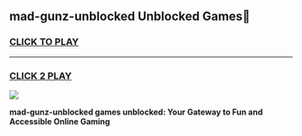 
## mad-gunz-unblocked Unblocked Games👋
<h3>
<a href="https://news.freeplayer.one?title=mad-gunz-unblocked&ref=16F">CLICK TO PLAY</a></h3>
<hr>

<h3>
<a href="https://news.freeplayer.one?title=mad-gunz-unblocked&ref=16F">CLICK 2 PLAY</a>
  
</h3>

<a href="https://news.freeplayer.one?title=mad-gunz-unblocked&ref=16F/"><img src="https://clearcache.store/games.png"></a>


**mad-gunz-unblocked games unblocked: Your Gateway to Fun and Accessible Online Gaming**
